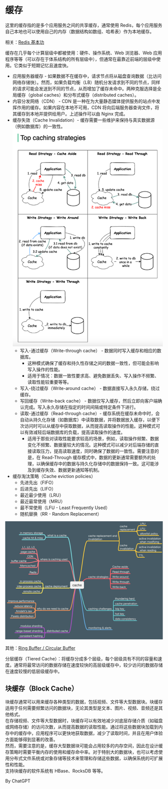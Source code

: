 # 缓存
这里的缓存指的是多个应用服务之间的共享缓存，通常使用 Redis，每个应用服务自己本地也可以使用自己的内存（数据结构如数组、哈希表）作为本地缓存。  

相关：[Redis 基本功](../../Computer%20System%20Layer/数据库/Redis/README.md)  

缓存在几乎每个计算层级中都被使用：硬件、操作系统、Web 浏览器、Web 应用程序等等（可以存在于体系结构的所有层级中），但通常在最靠近前端的层级中使用。它类似于短期记忆且速度快。

* 应用服务器缓存 - 如果数据不在缓存中，请求节点将从磁盘查询数据（比访问网络存储快）。然而，如果负载均衡（LB）随机分发请求到不同的节点，同样的请求可能会发送到不同的节点，从而增加了缓存未命中。两种克服选择是全局缓存（global caches）和分布式缓存（distributed caches）。
* 内容分发网络（CDN） - CDN 是一种在为大量静态媒体提供服务的站点中发挥作用的缓存。如果内容在本地不可用，CDN 将向后端服务器查询文件，将其缓存到本地并提供给用户。上述操作可以由 Nginx 完成。
* 缓存失效（Cache Invalidation）- 缓存需要一些维护来保持与真实数据源（例如数据库）的一致性。![](./Top-caching-strategies.png)
  * 写入-通过缓存（Write-through cache） - 数据同时写入缓存和相应的数据库。
    * 这种模式确保了缓存和持久性存储之间的数据一致性，但可能会影响写入操作的性能。
    * 适用于情况：数据一致性要求高、避免数据丢失、写入操作不频繁、读取性能较重要等等。
  * 写入-绕过缓存（Write-around cache） - 数据直接写入永久存储，绕过缓存。
  * 写回缓存（Write-back cache） - 数据仅写入缓存，然后立即向客户端确认完成。写入永久存储在指定的时间间隔或特定条件下进行。
  * 读取-通过缓存（Read-through cache）- 缓存系统在缓存未命中时，会自动从持久化存储（如数据库）中读取数据，并将数据放入缓存，以便下次访问时可以从缓存中获取数据，从而提高读取操作的性能。这种模式可以有效减轻后端数据库的负载，提高读取操作的速度。
    * 适用于那些对读取性能要求较高的场景，例如，读取操作频繁、数据变化不频繁、数据量较大的情况。这种模式可以减少对后端存储的直接读取压力，提高读取速度，同时确保了数据的一致性。需要注意的是，在 Read-Through 缓存模式中，数据的更新通常需要额外的处理，以确保缓存中的数据与持久化存储中的数据保持一致。这可能涉及到缓存失效、数据更新通知等机制。
* 缓存淘汰策略（Cache eviction policies）
  * 先进先出（FIFO）
  * 后进先出（LIFO）
  * 最近最少使用（LRU）
  * 最近最常使用（MRU）
  * 最不常使用（LFU - Least Frequently Used）
  * 随机替换（RR - Random Replacement）

![](./cache-related.jpeg)  

其他：[Ring Buffer / Circular Buffer](https://zh.wikipedia.org/wiki/%E7%92%B0%E5%BD%A2%E7%B7%A9%E8%A1%9D%E5%8D%80)  

分层缓存（Tiered Cache）：将缓存分成多个层级，每个层级具有不同的容量和速度。通常将最常访问的数据存储在速度较快的高层级缓存中，较少访问的数据存储在速度较慢的低层级缓存中。  

## 块缓存（Block Cache）
块缓存通常可以用来缓存各种类型的数据，包括视频、文件等大型数据块。块缓存适用于任何需要频繁访问的数据块，无论其类型是文本、图片、视频、音频还是其他格式。  
在存储视频、文件等大型数据时，块缓存可以有效地减少对底层存储介质（如磁盘或网络存储）的访问次数，从而提高数据的读取性能。通过将这些数据块加载到内存中的缓存中，应用程序可以更快地获取数据，减少了读取时间，并且在用户体验方面能够得到显著的改善。  
然而，需要注意的是，缓存大型数据块可能会占用较多的内存空间，因此在设计缓存策略时需要平衡内存的使用和缓存命中率。对于特别大的数据块，也可以考虑使用分布式文件系统或对象存储等技术来管理和存储这些数据，以确保系统的可扩展性和性能。  
支持块缓存的软件系统有 HBase、RocksDB 等等。  

By ChatGPT  
